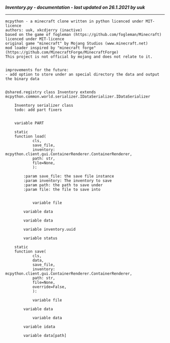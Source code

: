 ***Inventory.py - documentation - last updated on 26.1.2021 by uuk***
___

    mcpython - a minecraft clone written in python licenced under MIT-licence
    authors: uuk, xkcdjerry (inactive)
    based on the game of fogleman (https://github.com/fogleman/Minecraft) licenced under MIT-licence
    original game "minecraft" by Mojang Studios (www.minecraft.net)
    mod loader inspired by "minecraft forge" (https://github.com/MinecraftForge/MinecraftForge)
    This project is not official by mojang and does not relate to it.


    improvements for the future:
    - add option to store under an special directory the data and output the binary data


    @shared.registry class Inventory extends mcpython.common.world.serializer.IDataSerializer.IDataSerializer
        
        Inventory serializer class
        todo: add part fixers


        variable PART

        static
        function load(
                cls,
                save_file,
                inventory: mcpython.client.gui.ContainerRenderer.ContainerRenderer,
                path: str,
                file=None,
                ):
            
            :param save_file: the save file instance
            :param inventory: The inventory to save
            :param path: the path to save under
            :param file: the file to save into


                variable file

            variable data

            variable data

            variable inventory.uuid

            variable status

        static
        function save(
                cls,
                data,
                save_file,
                inventory: mcpython.client.gui.ContainerRenderer.ContainerRenderer,
                path: str,
                file=None,
                override=False,
                ):

                variable file

            variable data

                variable data

            variable idata

            variable data[path]